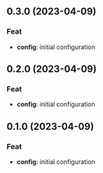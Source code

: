 ## 0.3.0 (2023-04-09)

### Feat

- **config**: initial configuration

## 0.2.0 (2023-04-09)

### Feat

- **config**: initial configuration

## 0.1.0 (2023-04-09)

### Feat

- **config**: initial configuration
